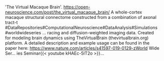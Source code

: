 'The Virtual Macaque Brain'. https://open-neuroscience.com/post/the_virtual_macaque_brain/
A whole-cortex macaque structural connectome constructed from a combination of axonal tract-t #DataRepositories#ComputationalNeuroscience#DataAnalysis#Simulations#worldwideseries ...
racing and diffusion-weighted imaging data. Created for modeling brain dynamics using TheVirtualBrain (thevirtualbrain.org) platform. A detailed description and example usage can be found in the paper here: https://www.nature.com/articles/s41597-019-0129-zWorld Wide Ser...
ies Seminar{{< youtube kHAEc-5lT2o >}}...
